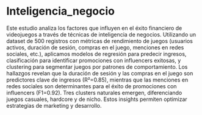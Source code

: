 # Inteligencia_negocio

Este estudio analiza los factores que influyen en el éxito financiero de videojuegos a través de técnicas de inteligencia de negocios. Utilizando un dataset de 500 registros con métricas de rendimiento de juegos (usuarios activos, duración de sesión, compras en el juego, menciones en redes sociales, etc.), aplicamos modelos de regresión para predecir ingresos, clasificación para identificar promociones con influencers exitosas, y clustering para segmentar juegos por patrones de comportamiento. Los hallazgos revelan que la duración de sesión y las compras en el juego son predictores clave de ingresos (R²=0.85), mientras que las menciones en redes sociales son determinantes para el éxito de promociones con influencers (F1=0.92). Tres clusters naturales emergen, diferenciando juegos casuales, hardcore y de nicho. Estos insights permiten optimizar estrategias de marketing y desarrollo.

